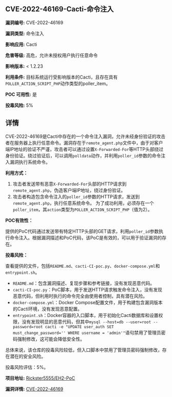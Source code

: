 ## CVE-2022-46169-Cacti-命令注入

**漏洞编号:** CVE-2022-46169

**漏洞类型:** 命令注入

**影响应用:** Cacti

**危害等级:** 高危，允许未授权用户执行任意命令

**影响版本:** < 1.2.23

**利用条件:** 目标系统运行受影响版本的Cacti，且存在具有`POLLER_ACTION_SCRIPT_PHP`动作类型的poller_item。

**POC 可用性:** 是

**投毒风险:** 5%

## 详情

CVE-2022-46169是Cacti中存在的一个命令注入漏洞，允许未经身份验证的攻击者在服务器上执行任意命令。漏洞存在于`remote_agent.php`文件中，由于对客户端IP地址的验证不严谨，攻击者可以通过设置`X-Forwarded-For`等HTTP头部绕过身份验证。绕过验证后，可以调用`polldata`动作，并利用`poller_id`参数的命令注入漏洞执行系统命令。

**利用方式：**

1.  攻击者发送带有恶意`X-Forwarded-For`头部的HTTP请求到`remote_agent.php`，伪造客户端IP地址，绕过身份验证。
2.  攻击者构造包含命令注入的`poller_id`参数的HTTP请求，发送到`remote_agent.php`，执行任意系统命令。 为了成功利用，必须存在一个`poller_item`，其`action`类型为`POLLER_ACTION_SCRIPT_PHP`（值为2）。

**POC有效性：**

提供的PoC代码通过发送带有特定HTTP头部的GET请求，利用`poller_id`参数执行命令注入。根据漏洞描述和PoC代码，该PoC是有效的，可以用于验证漏洞的存在。

**投毒风险：**

查看提供的文件，包括`README.md`、`cacti-CI-poc.py`、`docker-compose.yml`和`entrypoint.sh`。

*   `README.md`：包含漏洞描述、复现步骤和参考链接，没有发现恶意代码。
*   `cacti-CI-poc.py`：PoC脚本，用于发送HTTP请求触发命令注入，没有发现恶意代码，但利用时执行的命令完全由使用者控制，具有潜在风险。
*   `docker-compose.yml`：Docker Compose配置文件，用于构建包含漏洞版本的Cacti环境，没有发现恶意配置。
*   `entrypoint.sh`：Docker容器的入口脚本，用于初始化Cacti数据库和设置权限，没有发现明显的恶意代码，但其中`mysql --host=db --user=root --password=root cacti -e "UPDATE user_auth SET must_change_password='' WHERE username = 'admin'"`语句禁用了管理员密码强制修改，这可能会降低安全性。

总体来说，该仓库的投毒风险较低，但入口脚本中禁用了管理员密码强制修改，存在潜在的安全风险。

投毒风险评估：5%。

**项目地址:** [Rickster5555/EH2-PoC](https://github.com/Rickster5555/EH2-PoC)

**漏洞详情:** [CVE-2022-46169](https://nvd.nist.gov/vuln/detail/CVE-2022-46169)